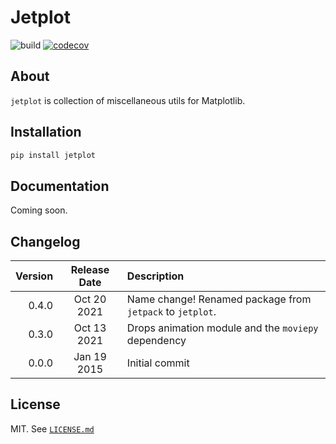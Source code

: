 # Jetplot

![build](https://github.com/nirum/jetplot/workflows/build/badge.svg)
[![codecov](https://codecov.io/gh/nirum/jetplot/branch/master/graph/badge.svg)](https://codecov.io/gh/nirum/jetplot)

## About

`jetplot` is collection of miscellaneous utils for Matplotlib.


## Installation

```bash
pip install jetplot
```

## Documentation

Coming soon.


## Changelog

| Version | Release Date | Description                                                                                                                                                                                                     |
| ------: | :----------: | :-------------------------------------------------------------------------------------------------------------------------------------------------------------------------------------------------------------- |
| 0.4.0   | Oct 20 2021  | Name change! Renamed package from `jetpack` to `jetplot`.                                                                                                                                                       |
| 0.3.0   | Oct 13 2021  | Drops animation module and the `moviepy` dependency                                                                                                                                                             |
| 0.0.0   | Jan 19 2015  | Initial commit                                                                                                                                                                                                  |

## License

MIT. See [`LICENSE.md`](./LICENSE.md)
